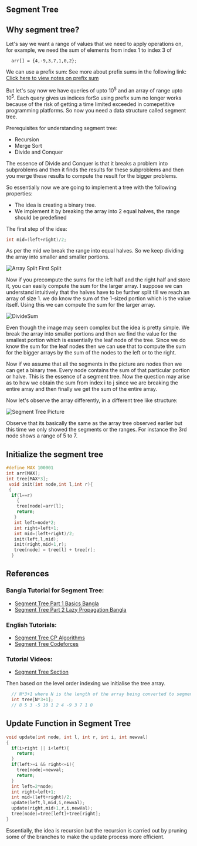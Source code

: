 ## Segment Tree
## Why segment tree?

Let's say we want a range of values that we need to apply operations on, for example, we need the sum of elements from index 1 to index 3 of
```
  arr[] = {4,-9,3,7,1,0,2};
```
We can use a prefix sum:
See more about prefix sums in the following link: [Click here to view notes on prefix sum](https://github.com/mirzaazwad/Competitive-Programming/tree/main/CategoryWisePersonalNotesTutorialsAndProblemsSolved/Data%20Structures/RangeQueries/Prefix_Array)

But let's say now we have queries of upto 10<sup>5</sup> and an array of range upto 10<sup>5</sup>. Each query gives us indices forSo using prefix sum no longer works because of the risk of getting a time limited exceeded in comepetitive programming platforms. So now you need a data structure called segment tree.

Prerequisites for understanding segment tree:
* Recursion
* Merge Sort
* Divide and Conquer

The essence of Divide and Conquer is that it breaks a problem into subproblems and then it finds the results for these subproblems and then you merge these results to compute the result for the bigger problems.

So essentially now we are going to implement a tree with the following properties:
* The idea is creating a binary tree.
* We implement it by breaking the array into 2 equal halves, the range should be  predefined

The first step of the idea:

```cpp
int mid=(left+right)/2;
```

As per the mid we break the range into equal halves.
So we keep dividing the array into smaller and smaller portions.

![Array Split First Split](https://github.com/mirzaazwad/Competitive-Programming/blob/main/CategoryWisePersonalNotesTutorialsAndProblemsSolved/Data%20Structures/RangeQueries/SegmentTree/ArraySplitFirst.png)

Now if you precompute the sums for the left half and the right half and store it, you can easily compute the sum for the larger array. I suppose we can understand intuitively that the halves have to be further split till we reach an array of size 1. we do know the sum of the 1-sized portion which is the value itself. Using this we can compute the sum for the larger array.

![DivideSum](https://github.com/mirzaazwad/Competitive-Programming/blob/main/CategoryWisePersonalNotesTutorialsAndProblemsSolved/Data%20Structures/RangeQueries/SegmentTree/DivideSum.png)

Even though the image may seem complex but the idea is pretty simple. We break the array into smaller portions and then we find the value for the smallest portion which is essentially the leaf node of the tree. Since we do know the sum for the leaf nodes then we can use that to compute the sum for the bigger arrays by the sum of the nodes to the left or to the right. 

Now if we assume that all the segments in the picture are nodes then we can get a binary tree. Every node contains the sum of that particular portion or halve. This is the essence of a segment tree. Now the question may arise as to how we obtain the sum from index i to j since we are breaking the entire array and then finally we get the sum of the entire array.

Now let's observe the array differently, in a different tree like structure:

![Segment Tree Picture](https://github.com/mirzaazwad/Competitive-Programming/blob/main/CategoryWisePersonalNotesTutorialsAndProblemsSolved/Data%20Structures/RangeQueries/SegmentTree/TreeBuild.png)

Observe that its basically the same as the array tree observed earlier but this time we only showed the segments or the ranges. For instance the 3rd node shows a range of 5 to 7.



## Initialize the segment tree
```cpp
#define MAX 100001
int arr[MAX];
int tree[MAX*3];
 void init(int node,int l,int r){
 {
  if(l==r)
    {
    tree[node]=arr[l];
    return;
   }
   int left=node*2;
   int right=left+1;
   int mid=(left+right)/2;
   init(left,l,mid);
   init(right,mid+1,r);
   tree[node] = tree[l] + tree[r];
  }
```





## References

### Bangla Tutorial for Segment Tree:
* [Segment Tree Part 1 Basics Bangla](http://www.shafaetsplanet.com/?p=1557)
* [Segment Tree Part 2 Lazy Propagation Bangla](https://www.shafaetsplanet.com/?p=1591)
### English Tutorials:
* [Segment Tree CP Algorithms](https://cp-algorithms.com/data_structures/segment_tree.html)
* [Segment Tree Codeforces](https://codeforces.com/blog/entry/15890)
### Tutorial Videos:
* [Segment Tree Section](https://www.youtube.com/channel/UCozCCU3b1HmcmCf2gLN_7HA/videos)




Then based on the level order indexing we initialise the tree array.

```cpp
  // N*3+1 where N is the length of the array being converted to segment tree.
  int tree[N*3+1];
  // 8 5 3 -5 10 1 2 4 -9 3 7 1 0
```
## Update Function in Segment Tree
```cpp
void update(int node, int l, int r, int i, int newval)
{
  if(i>right || i<left){
    return;
  }
  if(left>=i && right<=i){
    tree[node]=newval;
    return;
  }
  int left=2*node;
  int right=left+1;
  int mid=(left+right)/2;
  update(left,l,mid,i,newval);
  update(right,mid+1,r,i,newVal);
  tree[node]=tree[left]+tree[right];
}
```

Essentially, the idea is recursion but the recursion is carried out by pruning some of the branches to make the update process more efficient.




